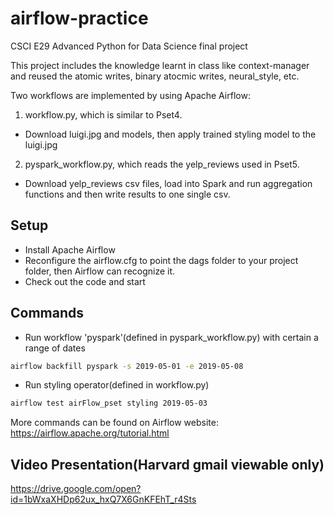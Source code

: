 # airflow-practice
CSCI E29 Advanced Python for Data Science final project

This project includes the knowledge learnt in class like context-manager and reused the atomic writes, binary atocmic writes, neural_style, etc.

Two workflows are implemented by using Apache Airflow:
1. workflow.py, which is similar to Pset4. 
- Download luigi.jpg and models, then apply trained styling model to the luigi.jpg
2. pyspark_workflow.py, which reads the yelp_reviews used in Pset5.
- Download yelp_reviews csv files, load into Spark and run aggregation functions and then write results to one single csv.

## Setup
- Install Apache Airflow
- Reconfigure the airflow.cfg to point the dags folder to your project folder, then Airflow can recognize it.
- Check out the code and start

## Commands
- Run workflow 'pyspark'(defined in pyspark_workflow.py) with certain a range of dates
```bash
airflow backfill pyspark -s 2019-05-01 -e 2019-05-08 
```
- Run styling operator(defined in workflow.py)
```bash
airflow test airFlow_pset styling 2019-05-03
```
More commands can be found on Airflow website: https://airflow.apache.org/tutorial.html

## Video Presentation(Harvard gmail viewable only)
https://drive.google.com/open?id=1bWxaXHDp62ux_hxQ7X6GnKFEhT_r4Sts
